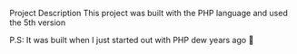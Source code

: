 Project Description 
This project was built with the PHP language and used the 5th version 

P.S: It was built when I just started out with PHP dew years ago 🤗

